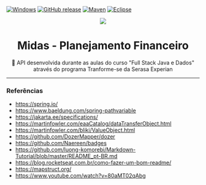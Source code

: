 [![Windows](https://svgshare.com/i/ZhY.svg)](https://svgshare.com/i/ZhY.svg)
[![GitHub release](https://img.shields.io/github/release/Naereen/StrapDown.js.svg)](https://GitHub.com/Naereen/StrapDown.js/releases/)
[![Maven](https://badgen.net/badge/icon/maven?icon=maven&label)](https://https://maven.apache.org/)
[![Eclipse](https://badgen.net/badge/icon/eclipse?icon=eclipse&label)](https://https://eclipse.org/)

<p align="center"> <img src = https://media.moneytimes.com.br/uploads/2019/11/cofrinho-ouro.jpg /> </p>


<h1 align="center"> Midas - Planejamento Financeiro </h1>
<p align="center">🚀 API desenvolvida durante as aulas do curso  "Full Stack Java e Dados" através do programa Tranforme-se da Serasa Experian</p>

<hr>

<h3> Referências </h3>

* https://spring.io/
* https://www.baeldung.com/spring-pathvariable
* https://jakarta.ee/specifications/
* https://martinfowler.com/eaaCatalog/dataTransferObject.html
* https://martinfowler.com/bliki/ValueObject.html
* https://github.com/DozerMapper/dozer
* https://github.com/Naereen/badges
* https://github.com/luong-komorebi/Markdown-Tutorial/blob/master/README_pt-BR.md
* https://blog.rocketseat.com.br/como-fazer-um-bom-readme/
* https://mapstruct.org/
* https://www.youtube.com/watch?v=80aMT02qAbg
